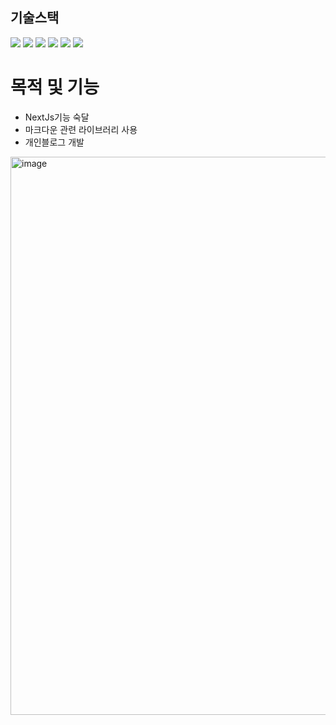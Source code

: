 
## 기술스택

<img src="https://img.shields.io/badge/HTML5-E34F26?style=for-the-badge&logo=html5&logoColor=white"> <img src="https://img.shields.io/badge/CSS3-1572B6?style=for-the-badge&logo=css3&logoColor=white"> <img src="https://img.shields.io/badge/typescript-3178C6?style=for-the-badge&logo=typescript&logoColor=white"> <img src="https://img.shields.io/badge/React-61DAFB?style=for-the-badge&logo=react&logoColor=white"> <img src="https://img.shields.io/badge/nextjs-000000?style=for-the-badge&logo=nextdotjs&logoColor=white"> <img src="https://img.shields.io/badge/tailwindcss-06B6D4?style=for-the-badge&logo=tailwindcss&logoColor=white">

# 목적 및 기능

* NextJs기능 숙달
* 마크다운 관련 라이브러리 사용
* 개인블로그 개발

<img width="893" alt="image" src="https://github.com/peeChulchul/next_blog/assets/144536397/bfaa4ba8-cdea-4674-8ebd-d7950c7dcc83">
